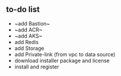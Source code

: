 ## to-do list
* ~add Bastion~
* ~add ACR~
* ~add AKS~
* add Redis
* add Storage
* add Private-link (from vpc to data source)
* download installer package and license
* install and register

